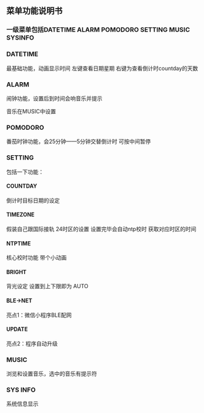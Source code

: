 ## 菜单功能说明书

### 一级菜单包括DATETIME  ALARM  POMODORO  SETTING  MUSIC  SYSINFO

### DATETIME
最基础功能，动画显示时间
左键查看日期星期 右键为查看倒计时countday的天数

### ALARM

闹钟功能，设置后到时间会响音乐并提示

音乐在MUSIC中设置

### POMODORO

番茄时钟功能，会25分钟——5分钟交替倒计时  可按中间暂停

### SETTING

包括一下功能：

#### COUNTDAY
倒计时目标日期的设定

#### TIMEZONE
假装自己跟国际接轨  24时区的设置 设置完毕会自动ntp校时 获取对应时区的时间

#### NTPTIME
核心校时功能  带个小动画

#### BRIGHT
背光设定 设置到上下限即为 AUTO

#### BLE->NET
亮点1：微信小程序BLE配网

#### UPDATE
亮点2：程序自动升级

### MUSIC

浏览和设置音乐，选中的音乐有提示符

### SYS INFO
系统信息显示